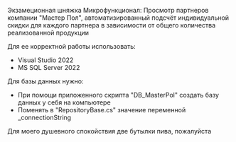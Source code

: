 Экзамеционная шняжка
Микрофункционал: Просмотр партнеров компании "Мастер Пол", автоматизированный подсчёт индивидуальной скидки для каждого партнера в зависимости от общего количества реализованной продукции

Для ее корректной работы использовать:
- Visual Studio 2022
- MS SQL Server 2022

Для базы данных нужно:
- При помощи приложенного скрипта "DB_MasterPol" создать базу данных у себя на компьютере
- Поменять в "RepositoryBase.cs" значение переменной _connectionString

Для моего душевного спокойствия две бутылки пива, пожалуйста
